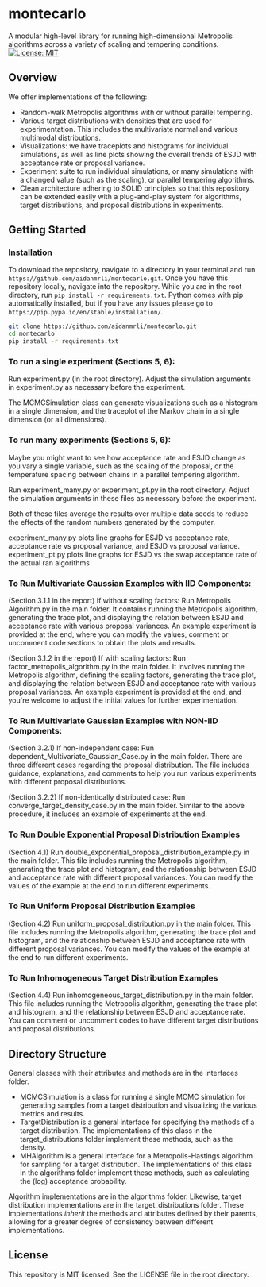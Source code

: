 # montecarlo
A modular high-level library for running high-dimensional Metropolis algorithms across a variety of scaling and tempering conditions.
[![License: MIT](https://img.shields.io/badge/License-MIT-yellow.svg)](https://opensource.org/licenses/MIT)

## Overview
We offer implementations of the following:
- Random-walk Metropolis algorithms with or without parallel tempering. 
- Various target distributions with densities that are used for experimentation. This includes the multivariate normal and various multimodal distributions.
- Visualizations: we have traceplots and histograms for individual simulations, as well as line plots showing the overall trends of ESJD with acceptance rate or proposal variance.
- Experiment suite to run individual simulations, or many simulations with a changed value (such as the scaling), or parallel tempering algorithms.
- Clean architecture adhering to SOLID principles so that this repository can be extended easily with a plug-and-play system for algorithms, target distributions, and proposal distributions in experiments.

## Getting Started
### Installation
To download the repository, navigate to a directory in your terminal and run `https://github.com/aidanmrli/montecarlo.git`.
Once you have this repository locally, navigate into the repository. 
While you are in the root directory, run `pip install -r requirements.txt`. Python comes with pip automatically installed, but if you have any issues please go to `https://pip.pypa.io/en/stable/installation/`.

```bash
git clone https://github.com/aidanmrli/montecarlo.git
cd montecarlo
pip install -r requirements.txt
```

### To run a single experiment (Sections 5, 6):
Run experiment.py (in the root directory). Adjust the simulation arguments in experiment.py as necessary before the experiment.

The MCMCSimulation class can generate visualizations such as a histogram in a single dimension, and the traceplot of the Markov chain in a single dimension (or all dimensions).

### To run many experiments (Sections 5, 6):
Maybe you might want to see how acceptance rate and ESJD change as you vary a single variable, such as the scaling of the proposal, or the temperature spacing between chains in a parallel tempering algorithm.

Run experiment_many.py or experiment_pt.py in the root directory. Adjust the simulation arguments in these files as necessary before the experiment.

Both of these files average the results over multiple data seeds to reduce the effects of the random numbers generated by the computer.

experiment_many.py plots line graphs for ESJD vs acceptance rate, acceptance rate vs proposal variance, and ESJD vs proposal variance.
experiment_pt.py plots line graphs for ESJD vs the swap acceptance rate of the actual ran algorithms

### To Run Multivariate Gaussian Examples with IID Components:
(Section 3.1.1 in the report) If without scaling factors: Run Metropolis Algorithm.py in the main folder. It contains running the Metropolis algorithm, generating the trace plot, and displaying the relation between ESJD and acceptance rate with various proposal variances. An example experiment is provided at the end, where you can modify the values, comment or uncomment code sections to obtain the plots and results.

(Section 3.1.2 in the report) If with scaling factors: Run factor_metropolis_algorithm.py in the main folder. It involves running the Metropolis algorithm, defining the scaling factors, generating the trace plot, and displaying the relation between ESJD and acceptance rate with various proposal variances. An example experiment is provided at the end, and you're welcome to adjust the initial values for further experimentation.

### To Run Multivariate Gaussian Examples with NON-IID Components:
(Section 3.2.1) If non-independent case: Run dependent_Multivariate_Gaussian_Case.py in the main folder. There are three different cases regarding the proposal distribution. The file includes guidance, explanations, and comments to help you run various experiments with different proposal distributions.

(Section 3.2.2) If non-identically distributed case: Run converge_target_density_case.py in the main folder. Similar to the above procedure, it includes an example of experiments at the end.

### To Run Double Exponential Proposal Distribution Examples
(Section 4.1) Run double_exponential_proposal_distribution_example.py in the main folder. This file includes running the Metropolis algorithm, generating the trace plot and histogram, and the relationship between ESJD and acceptance rate with different proposal variances. You can modify the values of the example at the end to run different experiments.

### To Run Uniform Proposal Distribution Examples
(Section 4.2) Run uniform_proposal_distribution.py in the main folder. This file includes running the Metropolis algorithm, generating the trace plot and histogram, and the relationship between ESJD and acceptance rate with different proposal variances. You can modify the values of the example at the end to run different experiments.

### To Run Inhomogeneous Target Distribution Examples
(Section 4.4) Run inhomogeneous_target_distribution.py in the main folder. This file includes running the Metropolis algorithm, generating the trace plot and histogram, and the relationship between ESJD and acceptance rate. You can comment or uncomment codes to have different target distributions and proposal distributions.

## Directory Structure
General classes with their attributes and methods are in the interfaces folder. 
- MCMCSimulation is a class for running a single MCMC simulation for generating samples from a target distribution and visualizing the various metrics and results.
- TargetDistribution is a general interface for specifying the methods of a target distribution. The implementations of this class in the target_distributions folder implement these methods, such as the density.
- MHAlgorithm is a general interface for a Metropolis-Hastings algorithm for sampling for a target distribution.  The implementations of this class in the algorithms folder implement these methods, such as calculating the (log) acceptance probability.

Algorithm implementations are in the algorithms folder. Likewise, target distribution implementations are in the target_distributions folder. These implementations _inherit_ the methods and attributes defined by their parents, allowing for a greater degree of consistency between different implementations.

## License
This repository is MIT licensed. See the LICENSE file in the root directory.
